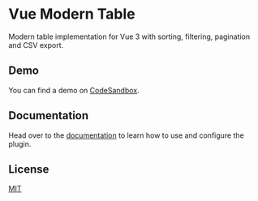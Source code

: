 # Vue Modern Table

Modern table implementation for Vue 3 with sorting, filtering, pagination and CSV export.

## Demo

You can find a demo on [CodeSandbox](https://codesandbox.io/p/sandbox/sleepy-maxwell-kduo36).

## Documentation

Head over to the [documentation](https://bastien-j.github.io/vue-modern-table) to learn how to use and configure the plugin.

## License

[MIT](http://opensource.org/licenses/MIT)
